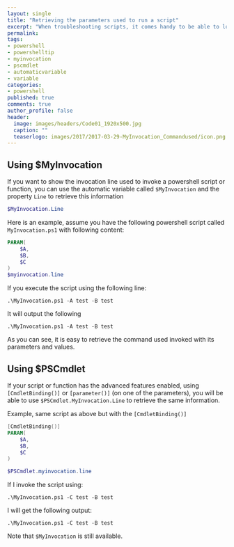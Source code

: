 ```yaml
---
layout: single
title: "Retrieving the parameters used to run a script"
excerpt: "When troubleshooting scripts, it comes handy to be able to log which parameters were used to invoke a script or a function. Here is one way to retrieve the information"
permalink:
tags: 
- powershell
- powershelltip
- myinvocation
- pscmdlet
- automaticvariable
- variable
categories:
- powershell
published: true
comments: true
author_profile: false
header:
  image: images/headers/Code01_1920x500.jpg
  caption: ""
  teaserlogo: images/2017/2017-03-29-MyInvocation_Commandused/icon.png
---
```


## Using $MyInvocation
If you want to show the invocation line used to invoke a powershell script or function, you can use the automatic variable called ```$MyInvocation``` and the property ```Line``` to retrieve this information

```powershell
$MyInvocation.Line
```

Here is an example, assume you have the following powershell script called ```MyInvocation.ps1``` with following content:

```powershell
PARAM(
    $A,
    $B,
    $C
)
$myinvocation.line
```

If you execute the script using the following line:
```
.\MyInvocation.ps1 -A test -B test
```

It will output the following
```
.\MyInvocation.ps1 -A test -B test
```

As you can see, it is easy to retrieve the command used invoked with its parameters and values.

## Using $PSCmdlet
If your script or function has the advanced features enabled, using ```[CmdletBinding()]``` or ```[parameter()]``` (on one of the parameters), you will be able to use ```$PSCmdlet.MyInvocation.Line``` to retrieve the same information.

Example, same script as above but with the ```[CmdletBinding()]```
```powershell
[CmdletBinding()]
PARAM(
    $A,
    $B,
    $C
)

$PSCmdlet.myinvocation.line
```

If I invoke the script using:
```
.\MyInvocation.ps1 -C test -B test
```

I will get the following output:
```
.\MyInvocation.ps1 -C test -B test
```

Note that ```$MyInvocation``` is still available.
